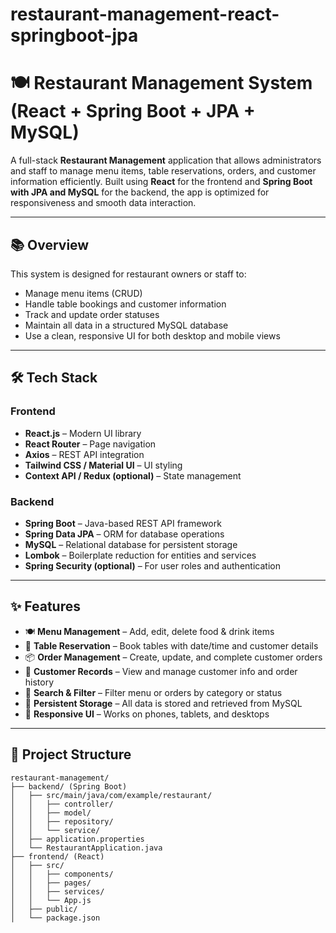 # restaurant-management-react-springboot-jpa

# 🍽️ Restaurant Management System (React + Spring Boot + JPA + MySQL)

A full-stack **Restaurant Management** application that allows administrators and staff to manage menu items, table reservations, orders, and customer information efficiently. Built using **React** for the frontend and **Spring Boot with JPA and MySQL** for the backend, the app is optimized for responsiveness and smooth data interaction.

---

## 📚 Overview

This system is designed for restaurant owners or staff to:

- Manage menu items (CRUD)
- Handle table bookings and customer information
- Track and update order statuses
- Maintain all data in a structured MySQL database
- Use a clean, responsive UI for both desktop and mobile views

---

## 🛠️ Tech Stack

### Frontend
- **React.js** – Modern UI library
- **React Router** – Page navigation
- **Axios** – REST API integration
- **Tailwind CSS / Material UI** – UI styling
- **Context API / Redux (optional)** – State management

### Backend
- **Spring Boot** – Java-based REST API framework
- **Spring Data JPA** – ORM for database operations
- **MySQL** – Relational database for persistent storage
- **Lombok** – Boilerplate reduction for entities and services
- **Spring Security (optional)** – For user roles and authentication

---

## ✨ Features

- 🍽️ **Menu Management** – Add, edit, delete food & drink items
- 📅 **Table Reservation** – Book tables with date/time and customer details
- 📦 **Order Management** – Create, update, and complete customer orders
- 👥 **Customer Records** – View and manage customer info and order history
- 🔎 **Search & Filter** – Filter menu or orders by category or status
- 💾 **Persistent Storage** – All data is stored and retrieved from MySQL
- 📱 **Responsive UI** – Works on phones, tablets, and desktops

---

## 📁 Project Structure

```plaintext
restaurant-management/
├── backend/ (Spring Boot)
│   ├── src/main/java/com/example/restaurant/
│   │   ├── controller/
│   │   ├── model/
│   │   ├── repository/
│   │   └── service/
│   ├── application.properties
│   └── RestaurantApplication.java
├── frontend/ (React)
│   ├── src/
│   │   ├── components/
│   │   ├── pages/
│   │   ├── services/
│   │   └── App.js
│   ├── public/
│   └── package.json
